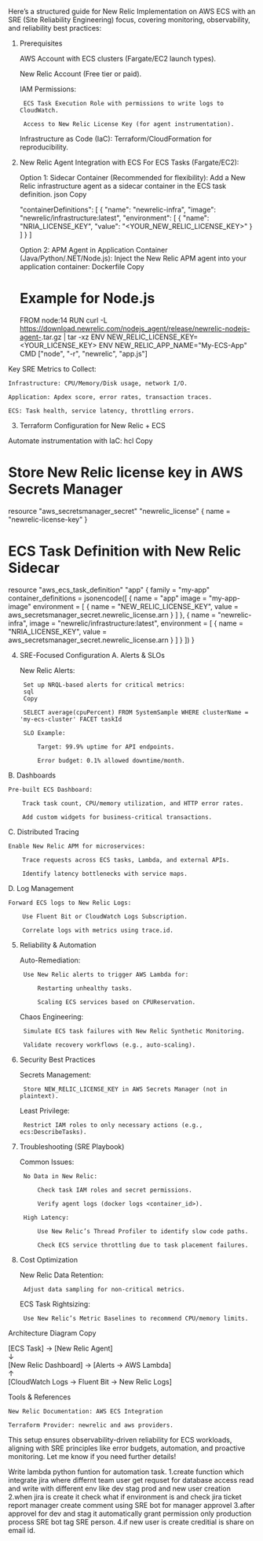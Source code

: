 Here’s a structured guide for New Relic Implementation on AWS ECS with an SRE (Site Reliability Engineering) focus, covering monitoring, observability, and reliability best practices:
1. Prerequisites

    AWS Account with ECS clusters (Fargate/EC2 launch types).

    New Relic Account (Free tier or paid).

    IAM Permissions:

        ECS Task Execution Role with permissions to write logs to CloudWatch.

        Access to New Relic License Key (for agent instrumentation).

    Infrastructure as Code (IaC): Terraform/CloudFormation for reproducibility.

2. New Relic Agent Integration with ECS
For ECS Tasks (Fargate/EC2):

    Option 1: Sidecar Container (Recommended for flexibility):
    Add a New Relic infrastructure agent as a sidecar container in the ECS task definition.
    json
    Copy

    "containerDefinitions": [
      {
        "name": "newrelic-infra",
        "image": "newrelic/infrastructure:latest",
        "environment": [
          { "name": "NRIA_LICENSE_KEY", "value": "<YOUR_NEW_RELIC_LICENSE_KEY>" }
        ]
      }
    ]

    Option 2: APM Agent in Application Container (Java/Python/.NET/Node.js):
    Inject the New Relic APM agent into your application container:
    Dockerfile
    Copy

    # Example for Node.js
    FROM node:14
    RUN curl -L https://download.newrelic.com/nodejs_agent/release/newrelic-nodejs-agent-<VERSION>.tar.gz | tar -xz
    ENV NEW_RELIC_LICENSE_KEY=<YOUR_LICENSE_KEY>
    ENV NEW_RELIC_APP_NAME="My-ECS-App"
    CMD ["node", "-r", "newrelic", "app.js"]

Key SRE Metrics to Collect:

    Infrastructure: CPU/Memory/Disk usage, network I/O.

    Application: Apdex score, error rates, transaction traces.

    ECS: Task health, service latency, throttling errors.

3. Terraform Configuration for New Relic + ECS

Automate instrumentation with IaC:
hcl
Copy

# Store New Relic license key in AWS Secrets Manager
resource "aws_secretsmanager_secret" "newrelic_license" {
  name = "newrelic-license-key"
}

# ECS Task Definition with New Relic Sidecar
resource "aws_ecs_task_definition" "app" {
  family = "my-app"
  container_definitions = jsonencode([
    {
      name  = "app"
      image = "my-app-image"
      environment = [
        { name = "NEW_RELIC_LICENSE_KEY", value = aws_secretsmanager_secret.newrelic_license.arn }
      ]
    },
    {
      name  = "newrelic-infra",
      image = "newrelic/infrastructure:latest",
      environment = [
        { name = "NRIA_LICENSE_KEY", value = aws_secretsmanager_secret.newrelic_license.arn }
      ]
    }
  ])
}

4. SRE-Focused Configuration
A. Alerts & SLOs

    New Relic Alerts:

        Set up NRQL-based alerts for critical metrics:
        sql
        Copy

        SELECT average(cpuPercent) FROM SystemSample WHERE clusterName = 'my-ecs-cluster' FACET taskId

        SLO Example:

            Target: 99.9% uptime for API endpoints.

            Error budget: 0.1% allowed downtime/month.

B. Dashboards

    Pre-built ECS Dashboard:

        Track task count, CPU/memory utilization, and HTTP error rates.

        Add custom widgets for business-critical transactions.

C. Distributed Tracing

    Enable New Relic APM for microservices:

        Trace requests across ECS tasks, Lambda, and external APIs.

        Identify latency bottlenecks with service maps.

D. Log Management

    Forward ECS logs to New Relic Logs:

        Use Fluent Bit or CloudWatch Logs Subscription.

        Correlate logs with metrics using trace.id.

5. Reliability & Automation

    Auto-Remediation:

        Use New Relic alerts to trigger AWS Lambda for:

            Restarting unhealthy tasks.

            Scaling ECS services based on CPUReservation.

    Chaos Engineering:

        Simulate ECS task failures with New Relic Synthetic Monitoring.

        Validate recovery workflows (e.g., auto-scaling).

6. Security Best Practices

    Secrets Management:

        Store NEW_RELIC_LICENSE_KEY in AWS Secrets Manager (not in plaintext).

    Least Privilege:

        Restrict IAM roles to only necessary actions (e.g., ecs:DescribeTasks).

7. Troubleshooting (SRE Playbook)

    Common Issues:

        No Data in New Relic:

            Check task IAM roles and secret permissions.

            Verify agent logs (docker logs <container_id>).

        High Latency:

            Use New Relic’s Thread Profiler to identify slow code paths.

            Check ECS service throttling due to task placement failures.

8. Cost Optimization

    New Relic Data Retention:

        Adjust data sampling for non-critical metrics.

    ECS Task Rightsizing:

        Use New Relic’s Metric Baselines to recommend CPU/memory limits.

Architecture Diagram
Copy

[ECS Task] → [New Relic Agent]  
                ↓  
[New Relic Dashboard] → [Alerts → AWS Lambda]  
                ↑  
[CloudWatch Logs → Fluent Bit → New Relic Logs]

Tools & References

    New Relic Documentation: AWS ECS Integration

    Terraform Provider: newrelic and aws providers.

This setup ensures observability-driven reliability for ECS workloads, aligning with SRE principles like error budgets, automation, and proactive monitoring. Let me know if you need further details!


Write lambda python funtion for automation 
task.
1.create function which integrate jira where differnt team user get requset for database access read and write with different env like dev stag prod and new user creation
2.when jira is create it check what if environment is and check jira ticket report manager create comment using SRE bot for manager approvel
3.after approvel for dev and stag it automatically grant permission only production process SRE bot tag SRE person.
4.if new user is create creditial is share on email id.